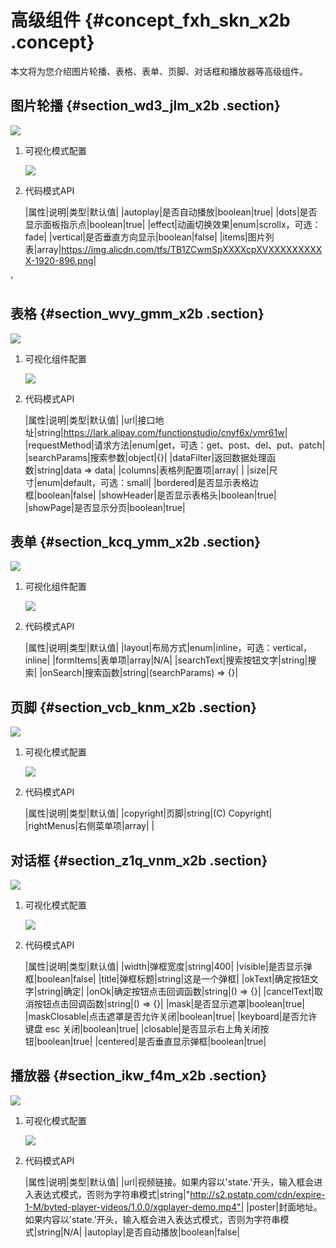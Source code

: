 # 高级组件 {#concept_fxh_skn_x2b .concept}

本文将为您介绍图片轮播、表格、表单、页脚、对话框和播放器等高级组件。

## 图片轮播 {#section_wd3_jlm_x2b .section}

![](http://static-aliyun-doc.oss-cn-hangzhou.aliyuncs.com/assets/img/18618/154147879910187_zh-CN.png)

1.  可视化模式配置

    ![](http://static-aliyun-doc.oss-cn-hangzhou.aliyuncs.com/assets/img/18618/154147879910188_zh-CN.png)

2.  代码模式API

    |属性|说明|类型|默认值|
    |autoplay|是否自动播放|boolean|true|
    |dots|是否显示面板指示点|boolean|true|
    |effect|动画切换效果|enum|scrollx，可选：fade|
    |vertical|是否垂直方向显示|boolean|false|
    |items|图片列表|array|https://img.alicdn.com/tfs/TB1ZCwmSpXXXXcpXVXXXXXXXXXX-1920-896.png|


'

## 表格 {#section_wvy_gmm_x2b .section}

![](http://static-aliyun-doc.oss-cn-hangzhou.aliyuncs.com/assets/img/18618/154147879910189_zh-CN.png)

1.  可视化组件配置

    ![](http://static-aliyun-doc.oss-cn-hangzhou.aliyuncs.com/assets/img/18618/154147879910190_zh-CN.png)

2.  代码模式API

    |属性|说明|类型|默认值|
    |url|接口地址|string|https://lark.alipay.com/functionstudio/cnyf6x/ymr61w|
    |requestMethod|请求方法|enum|get，可选：get、post、del、put、patch|
    |searchParams|搜索参数|object|\{\}|
    |dataFilter|返回数据处理函数|string|data =\> data|
    |columns|表格列配置项|array| |
    |size|尺寸|enum|default，可选：small|
    |bordered|是否显示表格边框|boolean|false|
    |showHeader|是否显示表格头|boolean|true|
    |showPage|是否显示分页|boolean|true|


## 表单 {#section_kcq_ymm_x2b .section}

![](http://static-aliyun-doc.oss-cn-hangzhou.aliyuncs.com/assets/img/18618/154147880010191_zh-CN.png)

1.  可视化组件配置

    ![](http://static-aliyun-doc.oss-cn-hangzhou.aliyuncs.com/assets/img/18618/154147880010192_zh-CN.png)

2.  代码模式API

    |属性|说明|类型|默认值|
    |layout|布局方式|enum|inline，可选：vertical，inline|
    |formItems|表单项|array|N/A|
    |searchText|搜索按钮文字|string|搜索|
    |onSearch|搜索函数|string|\(searchParams\) =\> \{\}|


## 页脚 {#section_vcb_knm_x2b .section}

![](http://static-aliyun-doc.oss-cn-hangzhou.aliyuncs.com/assets/img/18618/154147880010195_zh-CN.png)

1.  可视化模式配置

    ![](http://static-aliyun-doc.oss-cn-hangzhou.aliyuncs.com/assets/img/18618/154147880010196_zh-CN.png)

2.  代码模式API

    |属性|说明|类型|默认值|
    |copyright|页脚|string|\(C\) Copyright|
    |rightMenus|右侧菜单项|array| |


## 对话框 {#section_z1q_vnm_x2b .section}

![](http://static-aliyun-doc.oss-cn-hangzhou.aliyuncs.com/assets/img/18618/154147880010204_zh-CN.png)

1.  可视化模式配置

    ![](http://static-aliyun-doc.oss-cn-hangzhou.aliyuncs.com/assets/img/18618/154147880010206_zh-CN.png)

2.  代码模式API

    |属性|说明|类型|默认值|
    |width|弹框宽度|string|400|
    |visible|是否显示弹框|boolean|false|
    |title|弹框标题|string|这是一个弹框|
    |okText|确定按钮文字|string|确定|
    |onOk|确定按钮点击回调函数|string|\(\) =\> \{\}|
    |cancelText|取消按钮点击回调函数|string|\(\) =\> \{\}|
    |mask|是否显示遮罩|boolean|true|
    |maskClosable|点击遮罩是否允许关闭|boolean|true|
    |keyboard|是否允许键盘 esc 关闭|boolean|true|
    |closable|是否显示右上角关闭按钮|boolean|true|
    |centered|是否垂直显示弹框|boolean|true|


## 播放器 {#section_ikw_f4m_x2b .section}

![](http://static-aliyun-doc.oss-cn-hangzhou.aliyuncs.com/assets/img/18618/154147880010211_zh-CN.png)

1.  可视化模式配置

    ![](http://static-aliyun-doc.oss-cn-hangzhou.aliyuncs.com/assets/img/18618/154147880010212_zh-CN.png)

2.  代码模式API

    |属性|说明|类型|默认值|
    |url|视频链接。如果内容以'state.'开头，输入框会进入表达式模式，否则为字符串模式|string|"http://s2.pstatp.com/cdn/expire-1-M/byted-player-videos/1.0.0/xgplayer-demo.mp4"|
    |poster|封面地址。如果内容以'state.'开头，输入框会进入表达式模式，否则为字符串模式|string|N/A|
    |autoplay|是否自动播放|boolean|false|


